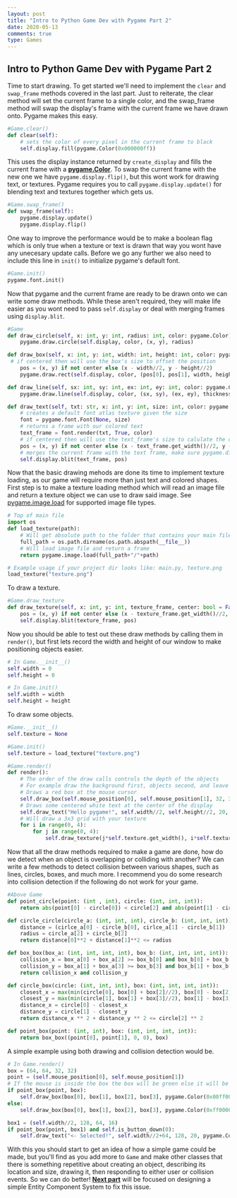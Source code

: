 ```yaml
---
layout: post
title: "Intro to Python Game Dev with Pygame Part 2"
date: 2020-05-13
comments: true
type: Games
---
```


## Intro to Python Game Dev with Pygame Part 2

Time to start drawing. To get started we'll need to implement the `clear` and `swap_frame` methods covered in the last part. Just to reiterate, the clear method will set the current frame to a single color, and the swap_frame method will swap the display's frame with the current frame we have drawn onto. Pygame makes this easy.  

```python
#Game.clear()
def clear(self):
    # sets the color of every pixel in the current frame to black 
    self.display.fill(pygame.Color(0x000000ff))
```

This uses the display instance returned by `create_display` and fills the current frame with a **[pygame.Color](https://www.pygame.org/docs/ref/color.html)**. To swap the current frame with the new one we have `pygame.display.flip()`, but this wont work for drawing text, or textures. Pygame requires you to call `pygame.display.update()` for blending text and textures together which gets us.

```python
#Game.swap_frame()
def swap_frame(self):
    pygame.display.update()
    pygame.display.flip()
```

One way to improve the performance would be to make a boolean flag which is only true when a texture or text is drawn that way you wont have any unecesary update calls. Before we go any further we also need to include this line in `init()` to initialize pygame's default font.

```python
#Game.init()
pygame.font.init()
```

Now that pygame and the current frame are ready to be drawn onto we can write some draw methods. While these aren't required, they will make life easier as you wont need to pass `self.display` or deal with merging frames using `display.blit`. 

```python
#Game
def draw_circle(self, x: int, y: int, radius: int, color: pygame.Color):
    pygame.draw.circle(self.display, color, (x, y), radius)

def draw_box(self, x: int, y: int, width: int, height: int, color: pygame.Color, bool: center = False):
 # if centered then will use the box's size to offset the position
    pos = (x, y) if not center else (x - width//2, y - height//2)
    pygame.draw.rect(self.display, color, (pos[0], pos[1], width, height))

def draw_line(self, sx: int, sy: int, ex: int, ey: int, color: pygame.Color, thickness: int = 1):
    pygame.draw.line(self.display, color, (sx, sy), (ex, ey), thickness)

def draw_text(self, txt: str, x: int, y: int, size: int, color: pygame.Color, center: bool = False):
    # creates a default font atlas texture given the size
    font = pygame.font.Font(None, size)
    # returns a frame with our colored text   
    text_frame = font.render(txt, True, color)
    # if centered then will use the text_frame's size to calulate the offset
    pos = (x, y) if not center else (x - text_frame.get_width()//2, y - text_frame.get_height()//2)
    # merges the current frame with the text frame, make sure pygame.display.update is called
    self.display.blit(text_frame, pos)
```

Now that the basic drawing mehods are done its time to implement texture loading, as our game will require more than just text and colored shapes. First step is to make a texture loading method which will read an image file and return a texture object we can use to draw said image. See [pygame.image.load](https://www.pygame.org/docs/ref/image.html#pygame.image.load) for supported image file types.

```python
# Top of main file
import os
def load_texture(path):
    # Will get absolute path to the folder that contains your main file
    full_path = os.path.dirname(os.path.abspath(__file__))
    # Will load image file and return a frame
    return pygame.image.load(full_path+"/"+path)

# Example usage if your project dir looks like: main.py, texture.png
load_texture("texture.png")
```

To draw a texture.

```python
#Game.draw_texture
def draw_texture(self, x: int, y: int, texture_frame, center: bool = False):
    pos = (x, y) if not center else (x - texture_frame.get_width()//2, y - texture_frame.get_height()//2)
    self.display.blit(texture_frame, pos)
```

Now you should be able to test out these draw methods by calling them in `render()`, but first lets record the width and height of our window to make positioning objects easier.

```python
# In Game.__init__()
self.width = 0
self.height = 0

# In Game.init()
self.width = width
self.height = height
```

To draw some objects.

```python
#Game.__init__()
self.texture = None

#Game.init()
self.texture = load_texture("texture.png")

#Game.render()
def render():
    # The order of the draw calls controls the depth of the objects
    # For example draw the background first, objects second, and leave the user interface to last
    # Draws a red box at the mouse cursor
    self.draw_box(self.mouse_position[0], self.mouse_position[1], 32, 32, pygame.Color(0xff0000ff))
    # Draws some centered white text at the center of the display 
    self.draw_text("Hello pygame!", self.width//2, self.height//2, 20, pygame.Color(0xffffffff), True)
    # Will draw a 3x3 grid with your texture 
    for i in range(0, 4):
        for j in range(0, 4):
            self.draw_texture(j*self.texture.get_width(), i*self.texture.get_height(), self.texture, True)
```

Now that all the draw methods required to make a game are done, how do we detect when an object is overlapping or colliding with another? We can write a few methods to detect collision between various shapes, such as lines, circles, boxes, and much more. I recommend you do some research into collision detection if the following do not work for your game. 

```python
#Above Game
def point_circle(point: (int , int), circle: (int, int, int)):
    return abs(point[0] - circle[0]) < circle[2] and abs(point[1] - circle[1]) < circle[2]

def circle_circle(circle_a: (int, int, int), circle_b: (int, int, int)):
    distance = (cirlce_a[0] - circle_b[0], cirlce_a[1] - circle_b[1])
    radius = circle_a[2] + circle_b[2]
    return distance[0]**2 + distance[1]**2 <= radius

def box_box(box_a: (int, int, int, int), box_b: (int, int, int, int)):
    collision_x = box_a[0] + box_a[2] >= box_b[0] and box_b[0] + box_b[2] >= box_a[0]
    collision_y = box_a[1] + box_a[3] >= box_b[3] and box_b[1] + box_b[3] >= box_a[1]
    return collision_x and collision_y

def circle_box(circle: (int, int, int), box: (int, int, int, int)):
    closest_x = max(min(circle[0], box[0] + box[2]//2), box[0] - box[2]//2)
    closest_y = max(min(circle[1], box[1] + box[3]//2), box[1] - box[3]//2)
    distance_x = circle[0] - closest_x
    distance_y = circle[1] - closest_y
    return distance_x ** 2 + distance_y ** 2 <= circle[2] ** 2

def point_box(point: (int, int), box: (int, int, int, int)):
    return box_box((point[0], point[1], 0, 0), box)
```

A simple example using both drawing and collision detection would be.

```python
# In Game.render()
box = (64, 64, 32, 32)
point = (self.mouse_position[0], self.mouse_position[1])
# If the mouse is inside the box the box will be green else it will be red
if point_box(point, box):
    self.draw_box(box[0], box[1], box[2], box[3], pygame.Color(0x00ff00ff))
else:
    self.draw_box(box[0], box[1], box[2], box[3], pygame.Color(0xff0000ff))

box1 = (self.width//2, 128, 64, 16)
if point_box(point, box1) and self.is_button_down(0):
    self.draw_text("<- Selected!", self.width//2+64, 128, 20, pygame.Color(0xffffffff))
```

With this you should start to get an idea of how a simple game could be made, but you'll find as you add more to `Game` and make other classes that there is something repetitive about creating an object, describing its location and size, drawing it, then responding to either user or collision events. So we can do better! **[Next part](https://threefourseven.github.io/sevenrandall/blog/2020/05/14/intro-to-python-game-dev-p3)** will be focused on designing a simple Entity Component System to fix this issue.